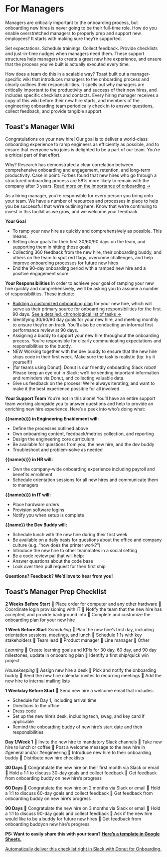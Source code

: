 # For Managers

Managers are critically important to the onboarding process, but onboarding new hires is never going to be their full-time role. How do you enable overstretched managers to properly prep and support new employees? It starts with making sure they’re supported. 

Set expectations. Schedule trainings. Collect feedback. Provide checklists and just-in-time nudges when managers need them. These support structures help managers to create a great new hire experience, and ensure that the process you’ve built is actually executed every time.

How does a team do this in a scalable way? Toast built out a manager-specific wiki that introduces managers to the onboarding process and clearly outlines their responsibilities. It spells out why managers are critically important to the productivity and success of their new hires, and includes specific checklists and contacts. Every hiring manager receives a copy of this wiki before their new hire starts, and members of the engineering onboarding team periodically check in to answer questions, collect feedback, and provide tangible support.

## Toast's Manager Wiki

Congratulations on your new hire! Our goal is to deliver a world-class onboarding experience to ramp engineers as efficiently as possible, and to ensure that everyone who joins is delighted to be a part of our team. You’re a critical part of that effort.

Why? Research has demonstrated a clear correlation between comprehensive onboarding and engagement, retention, and long-term productivity. Case in point: Forbes found that new hires who go through a structured onboarding process are 58% more likely to remain with the company after 3 years. [Read more on the importance of onboarding →](https://www.donut.com/blog/why-onboarding-matters/) 

As a hiring manager, you’re responsible for every person you bring onto your team. We have a number of resources and processes in place to help you be successful that we’re outlining here. Know that we’re continuing to invest in this toolkit as we grow, and we welcome your feedback.

**Your Goal**
* To ramp your new hire as quickly and comprehensively as possible. This means:
* Setting clear goals for their first 30/60/90 days on the team, and supporting them in hitting those goals
* Collecting 360 feedback from the new hire, their onboarding buddy, and others on the team to spot red flags, overcome challenges, and help improve onboarding processes for future new hires
* End the 90-day onboarding period with a  ramped new hire and a positive engagement score

**Your Responsibilities**
In order to achieve your goal of ramping your new hire quickly and comprehensively, we’ll be asking you to assume a number of responsibilities. These include:
* [Building a customized onboarding plan](https://docs.google.com/spreadsheets/d/1F3PkIuN1oGIY6tUOUGSfS1vFDZLw_Ie-3bz2VwQD7kk/edit#gid=1884255390) for your new hire, which will serve as their primary source for onboarding responsibilities for the first 90 days. [See a detailed, chronological list of tasks →](https://docs.google.com/spreadsheets/d/1RrRh1KXtxHAsC2_F8MC6w9r0RK_h6HqijwGeUKhSgXQ/edit#gid=0) 
* Identifying 30/60/90 day goals for your new hire, and meeting monthly to ensure they’re on track. You’ll also be conducting an informal first performance review at 90 days.
* Assigning a buddy to support your new hire throughout the onboarding process. You’re responsible for clearly communicating expectations and responsibilities to the buddy.
* NEW Working together with the dev buddy to ensure that the new hire ships code in their first week. Make sure the task is realistic (tip: try it yourself!)
* [for teams using Donut]: Donut is our friendly onboarding Slack robot! Please keep an eye out in Slack; we’ll be sending important information and reminders via Donut, and collecting valuable data.
* Give us feedback on the process! We’re always iterating, and want to make it the best experience possible for all involved.

**Your Support Team**
You’re not in this alone! You’ll have an entire support team working alongside you to answer questions and help to provide an enriching new hire experience. Here’s a peek into who’s doing what:

**{{name(s)}} in Engineering Enablement will:**
* Define the processes outlined above
* Own onboarding content, feedback/metrics collection, and reporting
* Design the engineering core curriculum
* Be available for questions from you, the new hire, and the dev buddy
* Troubleshoot and problem-solve as needed

**{{name(s)}} in HR will:**
* Own the company-wide onboarding experience including payroll and benefits enrollment
* Schedule orientation sessions for all new hires and communicate them to managers

**{{name(s)}} in IT will:**
* Place hardware orders
* Provision software logins
* Notify you when setup is complete

**{{name}} the Dev Buddy will:**
* Schedule lunch with the new hire during their first week
* Be available on a daily basis for questions about the office and company culture (e.g. “how does the printer work?”)
* Introduce the new hire to other teammates in a social setting
* Be a code review pal that will help:
* Answer questions about the code base
* Look over their pull request for their first ship

**Questions? Feedback? We’d love to hear from you!**

## Toast’s Manager Prep Checklist

**2 Weeks Before Start**
:black_square_button: Place order for computer and any other hardware
:black_square_button: Coordinate login provisioning with IT
:black_square_button: Notify the team that the new hire has accepted, and provide background info
:black_square_button: Complete and customize the onboarding plan for your new hire

**1 Week Before Start**
_Scheduling_
:black_square_button: Plan the new hire’s first day, including orientation sessions, meetings, and lunch
:black_square_button: Schedule 1:1s with key stakeholders
  :black_square_button: Team lead
  :black_square_button: Product manager
  :black_square_button: Line manager
  :black_square_button: Other
  
_Learning_
:black_square_button: Create learning goals and KPIs for 30 day, 60 day, and 90 day milestones; update in onboarding plan
:black_square_button: Identify a first ship/quick win project

_Housekeeping_
:black_square_button: Assign new hire a desk
:black_square_button: Pick and notify the onboarding buddy
:black_square_button: Send the new hire calendar invites to recurring meetings 
:black_square_button: Add the new hire to internal mailing lists

**1 Weekday Before Start**
:black_square_button: Send new hire a welcome email that includes:
  * Schedule for Day 1, including arrival time
  * Directions to the office 
  * Dress code
  * Set up the new hire’s desk, including tech, swag, and key card if applicable
  * Remind the onboarding buddy of new hire’s start date and their responsibilities

**Day 1/Week 1**
:black_square_button: Invite the new hire to mandatory Slack channels
:black_square_button: Take new hire to lunch or coffee
:black_square_button: Post a welcome message to the new hire in #general and/or #engineering
:black_square_button: Introduce new hire to their onboarding buddy
:black_square_button: Distribute new hire checklists

**30 Days**
:black_square_button: Congratulate the new hire on their first month via Slack or email
:black_square_button: Hold a 1:1 to discuss 30-day goals and collect feedback
:black_square_button: Get feedback from onboarding buddy on new hire’s progress

**60 Days**
:black_square_button: Congratulate the new hire on 2 months via Slack or email
:black_square_button: Hold a 1:1 to discuss 60-day goals and collect feedback
:black_square_button: Get feedback from onboarding buddy on new hire’s progress

**90 Days**
:black_square_button: Congratulate the new hire on 3 months via Slack or email
:black_square_button: Hold a 1:1 to discuss 90-day goals and collect feedback
:black_square_button: Ask if the new hire would like to be a buddy for future new hires
:black_square_button: Get feedback from onboarding buddyon new hire’s progress

**PS: Want to easily share this with your team? [Here’s a template in Google Sheets.](https://docs.google.com/spreadsheets/d/1RrRh1KXtxHAsC2_F8MC6w9r0RK_h6HqijwGeUKhSgXQ/edit#gid=0)**

[Automatically deliver this checklist right in Slack with Donut for Onboarding.](https://www.donut.com/onboarding)

